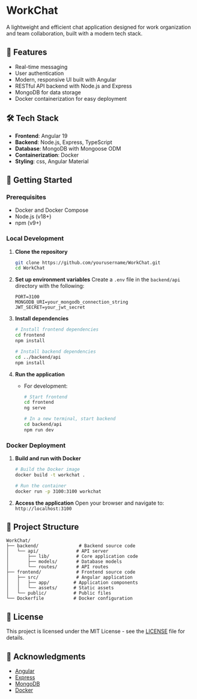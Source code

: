# WorkChat

A lightweight and efficient chat application designed for work organization and team collaboration, built with a modern tech stack.

## 🚀 Features

- Real-time messaging
- User authentication
- Modern, responsive UI built with Angular
- RESTful API backend with Node.js and Express
- MongoDB for data storage
- Docker containerization for easy deployment

## 🛠️ Tech Stack

- **Frontend**: Angular 19
- **Backend**: Node.js, Express, TypeScript
- **Database**: MongoDB with Mongoose ODM
- **Containerization**: Docker
- **Styling**: css, Angular Material

## 🚀 Getting Started

### Prerequisites

- Docker and Docker Compose
- Node.js (v18+)
- npm (v9+)

### Local Development

1. **Clone the repository**
   ```bash
   git clone https://github.com/yourusername/WorkChat.git
   cd WorkChat
   ```

2. **Set up environment variables**
   Create a `.env` file in the `backend/api` directory with the following:
   ```
   PORT=3100
   MONGODB_URI=your_mongodb_connection_string
   JWT_SECRET=your_jwt_secret
   ```

3. **Install dependencies**
   ```bash
   # Install frontend dependencies
   cd frontend
   npm install
   
   # Install backend dependencies
   cd ../backend/api
   npm install
   ```

4. **Run the application**
   - For development:
     ```bash
     # Start frontend
     cd frontend
     ng serve
     
     # In a new terminal, start backend
     cd backend/api
     npm run dev
     ```

### Docker Deployment

1. **Build and run with Docker**
   ```bash
   # Build the Docker image
   docker build -t workchat .
   
   # Run the container
   docker run -p 3100:3100 workchat
   ```

2. **Access the application**
   Open your browser and navigate to: `http://localhost:3100`

## 📂 Project Structure

```
WorkChat/
├── backend/               # Backend source code
│   └── api/              # API server
│       ├── lib/          # Core application code
│       ├── models/       # Database models
│       └── routes/       # API routes
├── frontend/             # Frontend source code
│   ├── src/              # Angular application
│   │   ├── app/         # Application components
│   │   └── assets/      # Static assets
│   └── public/          # Public files
└── Dockerfile           # Docker configuration
```


## 📝 License

This project is licensed under the MIT License - see the [LICENSE](LICENSE) file for details.

## 🙏 Acknowledgments

- [Angular](https://angular.io/)
- [Express](https://expressjs.com/)
- [MongoDB](https://www.mongodb.com/)
- [Docker](https://www.docker.com/)
